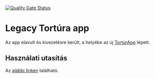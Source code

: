 
[![Quality Gate Status](https://sonarcloud.io/api/project_badges/measure?project=mok-it_TorturaExe&metric=alert_status)](https://sonarcloud.io/summary/new_code?id=mok-it_TorturaExe)

# Legacy Tortúra app

Az app elavult és kivezetésre került, a helyébe az új [TortúrApp](https://github.com/mok-it/TorturApp) lépett.

## Használati utasítás

Az [alábbi linken](https://docs.google.com/document/d/1mrVvG4nV1ESNXMroFP4R7ncCAE-UJZGE/edit?usp=sharing&ouid=108678218175510192569&rtpof=true&sd=true) található.


